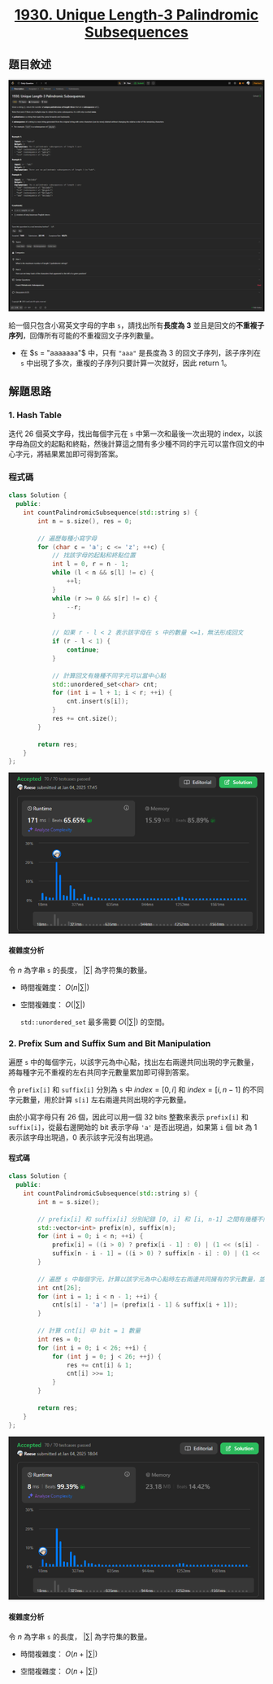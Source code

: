 # <center> [1930. Unique Length-3 Palindromic Subsequences](https://leetcode.com/problems/unique-length-3-palindromic-subsequences/description/) </center>

## 題目敘述

[![](https://raw.githubusercontent.com/reese60525/ForPicGo/main/Pictures202501041734002.png)](https://raw.githubusercontent.com/reese60525/ForPicGo/main/Pictures202501041734002.png)

給一個只包含小寫英文字母的字串 `s`，請找出所有**長度為 3** 並且是回文的**不重複子序列**，回傳所有可能的不重複回文子序列數量。

- 在 $s = "aaaaaaa"$ 中，只有 `"aaa"` 是長度為 3 的回文子序列，該子序列在 `s` 中出現了多次，重複的子序列只要計算一次就好，因此 return 1。

## 解題思路

### 1. Hash Table

迭代 26 個英文字母，找出每個字元在 `s` 中第一次和最後一次出現的 index，以該字母為回文的起點和終點，然後計算這之間有多少種不同的字元可以當作回文的中心字元，將結果累加即可得到答案。

### 程式碼

```cpp {.line-numbers}
class Solution {
  public:
    int countPalindromicSubsequence(std::string s) {
        int n = s.size(), res = 0;

        // 遍歷每種小寫字母
        for (char c = 'a'; c <= 'z'; ++c) {
            // 找該字母的起點和終點位置
            int l = 0, r = n - 1;
            while (l < n && s[l] != c) {
                ++l;
            }
            while (r >= 0 && s[r] != c) {
                --r;
            }

            // 如果 r - l < 2 表示該字母在 s 中的數量 <=1，無法形成回文
            if (r - l < 1) {
                continue;
            }

            // 計算回文有幾種不同字元可以當中心點
            std::unordered_set<char> cnt;
            for (int i = l + 1; i < r; ++i) {
                cnt.insert(s[i]);
            }
            res += cnt.size();
        }

        return res;
    }
};
```

[![](https://raw.githubusercontent.com/reese60525/ForPicGo/main/Pictures202501041804863.png)](https://raw.githubusercontent.com/reese60525/ForPicGo/main/Pictures202501041804863.png)

#### 複雜度分析

令 $n$ 為字串 `s` 的長度， $|\sum|$ 為字符集的數量。

- 時間複雜度： $O(n |\sum|)$

- 空間複雜度： $O(|\sum|)$

    `std::unordered_set` 最多需要 $O(|\sum|)$ 的空間。

### 2. Prefix Sum and Suffix Sum and Bit Manipulation

遍歷 `s` 中的每個字元，以該字元為中心點，找出左右兩邊共同出現的字元數量，將每種字元不重複的左右共同字元數量累加即可得到答案。

令 `prefix[i]` 和 `suffix[i]` 分別為 `s` 中 $index = [0, i]$ 和 $index = [i, n - 1]$ 的不同字元數量，用於計算 `s[i]` 左右兩邊共同出現的字元數量。

由於小寫字母只有 26 個，因此可以用一個 32 bits 整數來表示 `prefix[i]` 和 `suffix[i]`，從最右邊開始的 bit 表示字母 `'a'` 是否出現過，如果第 `i` 個 bit 為 1 表示該字母出現過，0 表示該字元沒有出現過。

#### 程式碼

```cpp {.line-numbers}
class Solution {
  public:
    int countPalindromicSubsequence(std::string s) {
        int n = s.size();

        // prefix[i] 和 suffix[i] 分別紀錄 [0, i] 和 [i, n-1] 之間有幾種不同字元
        std::vector<int> prefix(n), suffix(n);
        for (int i = 0; i < n; ++i) {
            prefix[i] = ((i > 0) ? prefix[i - 1] : 0) | (1 << (s[i] - 'a'));
            suffix[n - i - 1] = ((i > 0) ? suffix[n - i] : 0) | (1 << (s[n - i - 1] - 'a'));
        }

        // 遍歷 s 中每個字元，計算以該字元為中心點時左右兩邊共同擁有的字元數量，並將這些不重複的共同字元累加
        int cnt[26];
        for (int i = 1; i < n - 1; ++i) {
            cnt[s[i] - 'a'] |= (prefix[i - 1] & suffix[i + 1]);
        }

        // 計算 cnt[i] 中 bit = 1 數量
        int res = 0;
        for (int i = 0; i < 26; ++i) {
            for (int j = 0; j < 26; ++j) {
                res += cnt[i] & 1;
                cnt[i] >>= 1;
            }
        }

        return res;
    }
};
```

[![](https://raw.githubusercontent.com/reese60525/ForPicGo/main/Pictures202501041805421.png)](https://raw.githubusercontent.com/reese60525/ForPicGo/main/Pictures202501041805421.png)

#### 複雜度分析

令 $n$ 為字串 `s` 的長度， $|\sum|$ 為字符集的數量。

- 時間複雜度： $O(n + |\sum|)$

- 空間複雜度： $O(n + |\sum|)$
